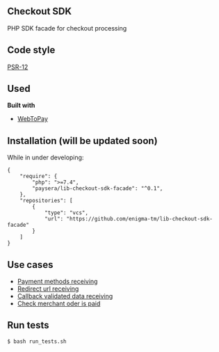 ## Checkout SDK
PHP SDK facade for checkout processing

## Code style
[PSR-12](https://www.php-fig.org/psr/psr-12)

## Used
<b>Built with</b>
- [WebToPay](https://github.com/paysera/lib-webtopay)

## Installation (will be updated soon)
While in under developing:
```
{
    "require": {
        "php": ">=7.4",
        "paysera/lib-checkout-sdk-facade": "^0.1",
    },
    "repositories": [
        {
            "type": "vcs",
            "url": "https://github.com/enigma-tm/lib-checkout-sdk-facade"
        }
    ]
}
```

## Use cases
- [Payment methods receiving](docs/PAYMENT_METHODS.md)
- [Redirect url receiving](docs/REDIRECT.md)
- [Callback validated data receiving](docs/VALIDATED_DATA.md)
- [Check merchant oder is paid](docs/MERCHANT_ORDER.md)


## Run tests
```
$ bash run_tests.sh
```
